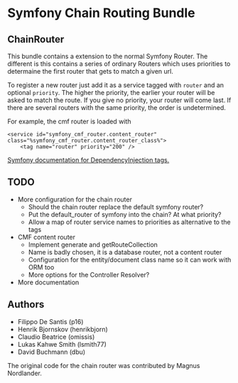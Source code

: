 # Symfony Chain Routing Bundle

## ChainRouter

This bundle contains a extension to the normal Symfony Router. The different is this contains a series
of ordinary Routers which uses priorities to determaine the first router that gets to match a given
url.

To register a new router just add it as a service tagged with `router` and an optional `priority`.
The higher the priority, the earlier your router will be asked to match the route. If you give no priority,
your router will come last.
If there are several routers with the same priority, the order is undetermined.

For example, the cmf router is loaded with

    <service id="symfony_cmf_router.content_router" class="%symfony_cmf_router.content_router_class%">
        <tag name="router" priority="200" />

[Symfony documentation for DependencyInjection tags.](http://symfony.com/doc/2.0/reference/dic_tags.html)

## TODO

* More configuration for the chain router
  * Should the chain router replace the default symfony router?
  * Put the default_router of symfony into the chain? At what priority?
  * Allow a map of router service names to priorities as alternative to the tags
* CMF content router
  * Implement generate and getRouteCollection
  * Name is badly chosen, it is a database router, not a content router
  * Configuration for the entity/document class name so it can work with ORM too
  * More options for the Controller Resolver?
* More documentation

## Authors

* Filippo De Santis (p16)
* Henrik Bjornskov (henrikbjorn)
* Claudio Beatrice (omissis)
* Lukas Kahwe Smith (lsmith77)
* David Buchmann (dbu)

The original code for the chain router was contributed by Magnus Nordlander.